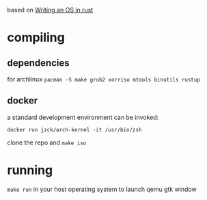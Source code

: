 based on [Writing an OS in rust](https://os.phil-opp.com/)

# compiling

## dependencies

for archlinux `pacman -S make grub2 xorriso mtools binutils rustup`

## docker
a standard development environment can be invoked:

```
docker run jzck/arch-kernel -it /usr/bin/zsh
```

clone the repo and `make iso`

# running

`make run` in your host operating system to launch qemu gtk window
